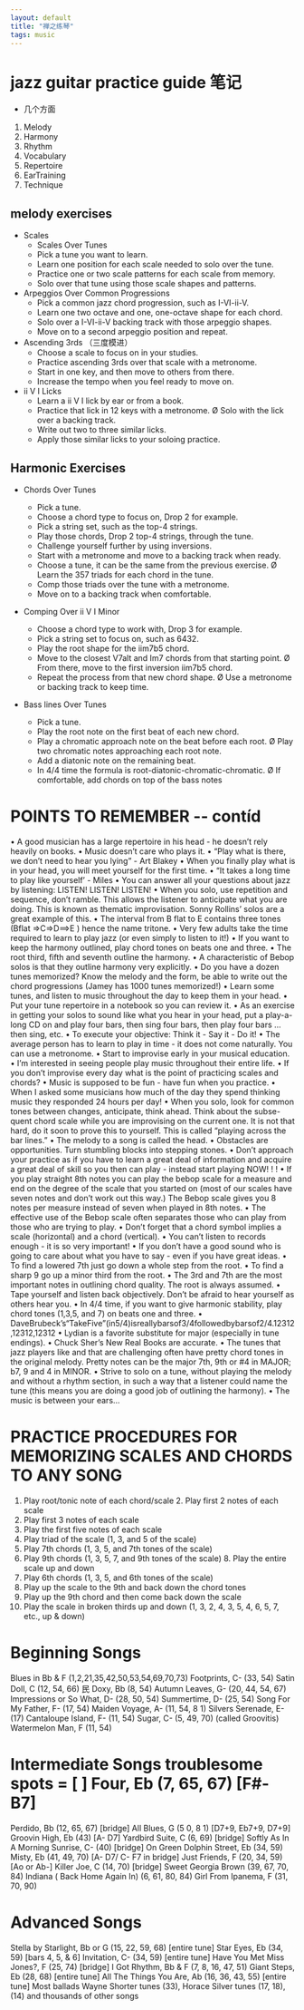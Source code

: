 ```yaml
---
layout: default
title: "禅之练琴"
tags: music
---
```


# jazz guitar practice guide 笔记
- 几个方面
1. Melody
2. Harmony
3. Rhythm
4. Vocabulary 
5. Repertoire 
6. EarTraining 
7. Technique 

## melody exercises
- Scales
    - Scales Over Tunes
    - Pick a tune you want to learn.
    - Learn one position for each scale needed to solo over the tune. 
    - Practice one or two scale patterns for each scale from memory. 
    - Solo over that tune using those scale shapes and patterns.
- Arpeggios Over Common Progressions
    - Pick a common jazz chord progression, such as I-VI-ii-V.
    - Learn one two octave and one, one-octave shape for each chord. 
    - Solo over a I-VI-ii-V backing track with those arpeggio shapes. 
    - Move on to a second arpeggio position and repeat.
- Ascending 3rds （三度模进）
    - Choose a scale to focus on in your studies.
    - Practice ascending 3rds over that scale with a metronome. 
    - Start in one key, and then move to others from there.
    - Increase the tempo when you feel ready to move on.
- ii V I Licks
    - Learn a ii V I lick by ear or from a book.
    - Practice that lick in 12 keys with a metronome. Ø Solo with the lick over a backing track.
    - Write out two to three similar licks.
    - Apply those similar licks to your soloing practice.

## Harmonic Exercises
- Chords Over Tunes
    - Pick a tune.
    - Choose a chord type to focus on, Drop 2 for example.
    - Pick a string set, such as the top-4 strings.
    - Play those chords, Drop 2 top-4 strings, through the tune.
    - Challenge yourself further by using inversions.
    - Start with a metronome and move to a backing track when ready.
    - Choose a tune, it can be the same from the previous exercise. Ø Learn the 357 triads for each chord in the tune.
    - Comp those triads over the tune with a metronome.
    - Move on to a backing track when comfortable.

- Comping Over ii V I Minor
    - Choose a chord type to work with, Drop 3 for example.
    - Pick a string set to focus on, such as 6432.
    - Play the root shape for the iim7b5 chord.
    - Move to the closest V7alt and Im7 chords from that starting point. Ø From there, move to the first inversion iim7b5 chord.
    - Repeat the process from that new chord shape. Ø Use a metronome or backing track to keep time.
- Bass lines Over Tunes
    - Pick a tune.
    - Play the root note on the first beat of each new chord.
    - Play a chromatic approach note on the beat before each root. Ø Play two chromatic notes approaching each root note.
    - Add a diatonic note on the remaining beat.
    - In 4/4 time the formula is root-diatonic-chromatic-chromatic. Ø If comfortable, add chords on top of the bass notes


# POINTS TO REMEMBER -- contíd
• A good musician has a large repertoire in his head - he doesn’t rely heavily on books. • Music doesn’t care who plays it.
• “Play what is there, we don’t need to hear you lying” - Art Blakey
• When you finally play what is in your head, you will meet yourself for the first time.
• “It takes a long time to play like yourself’ - Miles
• You can answer all your questions about jazz by listening: LISTEN! LISTEN! LISTEN!
• When you solo, use repetition and sequence, don’t ramble. This allows the listener to anticipate what you
are doing. This is known as thematic improvisation. Sonny Rollins’ solos are a great example of this.
• The interval from B flat to E contains three tones (Bflat =>C=>D==>E ) hence the name tritone.
• Very few adults take the time required to learn to play jazz (or even simply to listen to it!)
• If you want to keep the harmony outlined, play chord tones on beats one and three.
• The root third, fifth and seventh outline the harmony.
• A characteristic of Bebop solos is that they outline harmony very explicitly.
• Do you have a dozen tunes memorized? Know the melody and the form, be able to write out the chord
progressions (Jamey has 1000 tunes memorized!)
• Learn some tunes, and listen to music throughout the day to keep them in your head.
• Put your tune repertoire in a notebook so you can review it.
• As an exercise in getting your solos to sound like what you hear in your head, put a play-a-long CD on and
play four bars, then sing four bars, then play four bars ... then sing, etc.
• To execute your objective: Think it - Say it - Do it!
• The average person has to learn to play in time - it does not come naturally. You can use a metronome.
• Start to improvise early in your musical education.
• I’m interested in seeing people play music throughout their entire life.
• If you don’t improvise every day what is the point of practicing scales and chords?
• Music is supposed to be fun - have fun when you practice.
• When I asked some musicians how much of the day they spend thinking music they responded 24 hours
per day!
• When you solo, look for common tones between changes, anticipate, think ahead. Think about the subse-
quent chord scale while you are improvising on the current one. It is not that hard, do it soon to prove this
to yourself. This is called “playing across the bar lines.”
• The melody to a song is called the head.
• Obstacles are opportunities. Turn stumbling blocks into stepping stones.
• Don’t approach your practice as if you have to learn a great deal of information and acquire a great deal of
skill so you then can play - instead start playing NOW! ! !
• If you play straight 8th notes you can play the bebop scale for a measure and end on the degree of the
scale that you started on (most of our scales have seven notes and don’t work out this way.) The Bebop
scale gives you 8 notes per measure instead of seven when played in 8th notes.
• The effective use of the Bebop scale often separates those who can play from those who are trying to play. • Don’t forget that a chord symbol implies a scale (horizontal) and a chord (vertical).
• You can’t listen to records enough - it is so very important!
• If you don’t have a good sound who is going to care about what you have to say - even if you have great
ideas.
• To find a lowered 7th just go down a whole step from the root.
• To find a sharp 9 go up a minor third from the root.
• The 3rd and 7th are the most important notes in outlining chord quality. The root is always assumed.
• Tape yourself and listen back objectively. Don’t be afraid to hear yourself as others hear you.
• In 4/4 time, if you want to give harmonic stability, play chord tones (1,3,5, and 7) on beats one and three.
• DaveBrubeck’s“TakeFive”(in5/4)isreallybarsof3/4followedbybarsof2/4.12312,12312,12312 • Lydian is a favorite substitute for major (especially in tune endings).
• Chuck Sher’s New Real Books are accurate.
• The tunes that jazz players like and that are challenging often have pretty chord tones in the original
melody. Pretty notes can be the major 7th, 9th or #4 in MAJOR; b7, 9 and 4 in MINOR.
• Strive to solo on a tune, without playing the melody and without a rhythm section, in such a way that a
listener could name the tune (this means you are doing a good job of outlining the harmony).
• The music is between your ears...


# PRACTICE PROCEDURES FOR MEMORIZING SCALES AND CHORDS TO ANY SONG
1. Play root/tonic note of each chord/scale 2. Play first 2 notes of each scale
3. Play first 3 notes of each scale
4. Play the first five notes of each scale
5. Play triad of the scale (1, 3, and 5 of the scale)
6. Play 7th chords (1, 3, 5, and 7th tones of the scale)
7. Play 9th chords (1, 3, 5, 7, and 9th tones of the scale) 8. Play the entire scale up and down
9. Play 6th chords (1, 3, 5, and 6th tones of the scale)
10. Play up the scale to the 9th and back down the chord tones
11. Play up the 9th chord and then come back down the scale
12. Play the scale in broken thirds up and down (1, 3, 2, 4, 3, 5, 4, 6, 5, 7, etc., up & down)


# Beginning Songs
Blues in Bb & F (1,2,21,35,42,50,53,54,69,70,73) Footprints, C- (33, 54)
Satin Doll, C (12, 54, 66) 民
Doxy, Bb (8, 54)
Autumn Leaves, G- (20, 44, 54, 67) Impressions or So What, D- (28, 50, 54) Summertime, D- (25, 54)
Song For My Father, F- (17, 54)
Maiden Voyage, A- (11, 54, 8 1) Silvers Serenade, E- (17)
Cantaloupe Island, F- (11, 54)
Sugar, C- (5, 49, 70) (called Groovitis) Watermelon Man, F (11, 54)


# Intermediate Songs troublesome spots = [ ] Four, Eb (7, 65, 67) [F#- B7]
Perdido, Bb (12, 65, 67) [bridge]
All Blues, G (5 0, 8 1) [D7+9, Eb7+9, D7+9] Groovin High, Eb (43) [A- D7]
Yardbird Suite, C (6, 69) [bridge]
Softly As In A Morning Sunrise, C- (40) [bridge] On Green Dolphin Street, Eb (34, 59)
Misty, Eb (41, 49, 70) [A- D7/ C- F7 in bridge] Just Friends, F (20, 34, 59) [Ao or Ab-]
Killer Joe, C (14, 70) [bridge]
Sweet Georgia Brown (39, 67, 70, 84)
Indiana ( Back Home Again In) (6, 61, 80, 84) Girl From Ipanema, F (31, 70, 90)

# Advanced Songs
Stella by Starlight, Bb or G (15, 22, 59, 68) [entire tune] Star Eyes, Eb (34, 59) [bars 4, 5, & 6]
Invitation, C- (34, 59) [entire tune]
Have You Met Miss Jones?, F (25, 74) [bridge]
I Got Rhythm, Bb & F (7, 8, 16, 47, 51)
Giant Steps, Eb (28, 68) [entire tune]
All The Things You Are, Ab (16, 36, 43, 55) [entire tune] Most ballads
Wayne Shorter tunes (33), Horace Silver tunes (17, 18), (14) and thousands of other songs



  